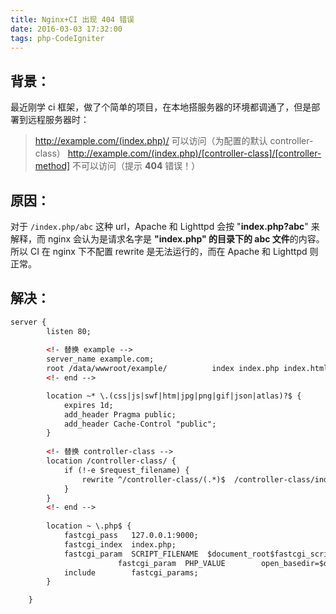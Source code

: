 ```yaml
---
title: Nginx+CI 出现 404 错误
date: 2016-03-03 17:32:00
tags: php-CodeIgniter
---
```


## 背景： 

最近刚学 ci 框架，做了个简单的项目，在本地搭服务器的环境都调通了，但是部署到远程服务器时：

> http://example.com/(index.php)/ 可以访问（为配置的默认 controller-class）
> http://example.com/(index.php)/[controller-class]/[controller-method] 不可以访问（提示 **404** 错误！）

## 原因：

对于 `/index.php/abc` 这种 url，Apache 和 Lighttpd 会按 "**index.php?abc**" 来解释，而 nginx 会认为是请求名字是 **"index.php" 的目录下的 abc 文件**的内容。所以 CI 在 nginx 下不配置 rewrite 是无法运行的，而在 Apache 和 Lighttpd 则正常。
 
## 解决： 
```xml  
server {
        listen 80;
        
        <!- 替换 example -->
        server_name example.com;
        root /data/wwwroot/example/          index index.php index.html index.htm;
        <!- end -->

        location ~* \.(css|js|swf|htm|jpg|png|gif|json|atlas)?$ {
            expires 1d;
            add_header Pragma public;
            add_header Cache-Control "public";
        }
        
        <!- 替换 controller-class -->
        location /controller-class/ {
            if (!-e $request_filename) {
                rewrite ^/controller-class/(.*)$  /controller-class/index.php?q=$uri&$args;
            }
        }
        <!- end -->
 
        location ~ \.php$ {
            fastcgi_pass   127.0.0.1:9000;
            fastcgi_index  index.php;
            fastcgi_param  SCRIPT_FILENAME  $document_root$fastcgi_script_name;
                        fastcgi_param  PHP_VALUE        open_basedir=$document_root:/tmp/:/proc/;
            include        fastcgi_params;
        }

    }
 ```
 